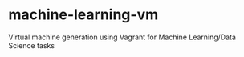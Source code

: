 # machine-learning-vm
Virtual machine generation using Vagrant for Machine Learning/Data Science tasks
